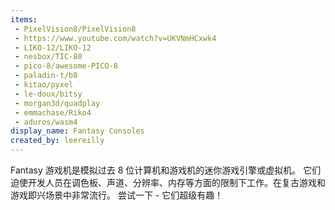 ```yaml
---
items:
 - PixelVision8/PixelVision8
 - https://www.youtube.com/watch?v=UKVNmHCxwk4
 - LIKO-12/LIKO-12
 - nesbox/TIC-80
 - pico-8/awesome-PICO-8
 - paladin-t/b8
 - kitao/pyxel
 - le-doux/bitsy
 - morgan3d/quadplay
 - emmachase/Riko4
 - aduros/wasm4
display_name: Fantasy Consoles
created_by: leereilly
---
```

Fantasy 游戏机是模拟过去 8 位计算机和游戏机的迷你游戏引擎或虚拟机。 它们迫使开发人员在调色板、声道、分辨率、内存等方面的限制下工作。在复古游戏和游戏即兴场景中非常流行。 尝试一下 - 它们超级有趣！
